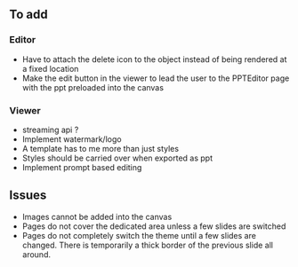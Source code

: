## To add

### Editor
- Have to attach the delete icon to the object instead of being rendered at a fixed location
- Make the edit button in the viewer to lead the user to the PPTEditor page with the ppt preloaded into the canvas

### Viewer
- streaming api ?
- Implement watermark/logo
- A template has to me more than just styles
- Styles should be carried over when exported as ppt
- Implement prompt based editing

## Issues
- Images cannot be added into the canvas
- Pages do not cover the dedicated area unless a few slides are switched
- Pages do not completely switch the theme until a few slides are changed. There is temporarily a thick border of the previous slide all around.